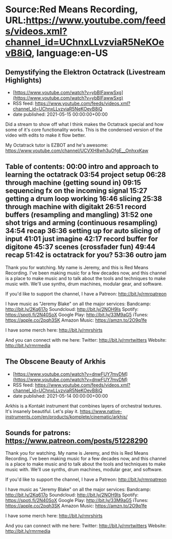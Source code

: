 # Source:Red Means Recording, URL:https://www.youtube.com/feeds/videos.xml?channel_id=UChnxLLvzviaR5NeKOevB8iQ, language:en-US

## Demystifying the Elektron Octatrack (Livestream Highlights)
 - [https://www.youtube.com/watch?v=ybBIFawwSxg](https://www.youtube.com/watch?v=ybBIFawwSxg)
 - RSS feed: https://www.youtube.com/feeds/videos.xml?channel_id=UChnxLLvzviaR5NeKOevB8iQ
 - date published: 2021-05-15 00:00:00+00:00

Did a stream to show off what I think makes the Octatrack special and how some of it's core functionality works. This is the condensed version of the video with edits to make it flow better. 

My Octatrack tutor is EZBOT and he's awesome: https://www.youtube.com/channel/UCVXH8wh3uOfgE__OnhxxKaw

Table of contents: 
00:00 intro and approach to learning the octatrack
03:54 project setup
06:28 through machine (getting sound in)
09:15 sequencing fx on the incoming signal
15:27 getting a drum loop working
16:46 slicing
25:38 through machine with digitakt
26:51 record buffers (resampling and mangling)
31:52 one shot trigs and arming (continuous resampling)
34:54 recap
36:36 setting up for auto slicing of input
41:01 just imagine
42:17 record buffer for digitone
45:37 scenes (crossfader fun)
49:44 recap
51:42 is octatrack for you?
53:36 outro jam
------------------------------------
Thank you for watching. My name is Jeremy, and this is Red Means Recording. I've been making music for a few decades now, and this channel is a place to make music and to talk about the tools and techniques to make music with. We'll use synths, drum machines, modular gear, and software. 

If you'd like to support the channel, I have a Patreon:  http://bit.ly/rmrpatreon

I have music as "Jeremy Blake" on all the major services: 
Bandcamp: http://bit.ly/2Kq617o
Soundcloud: http://bit.ly/2NOH9Is
Spotify: https://spoti.fi/2N40SoX
Google Play: http://bit.ly/33M9aG5
iTunes: https://apple.co/2pqh3SK
Amazon Music: https://amzn.to/2O9q1fe

I have some merch here: http://bit.ly/rmrshirts

And you can connect with me here: 
Twitter: http://bit.ly/rmrtwitters
Website: http://bit.ly/rmrmedia

## The Obscene Beauty of Arkhis
 - [https://www.youtube.com/watch?v=dnwFUY7mvDM](https://www.youtube.com/watch?v=dnwFUY7mvDM)
 - RSS feed: https://www.youtube.com/feeds/videos.xml?channel_id=UChnxLLvzviaR5NeKOevB8iQ
 - date published: 2021-05-14 00:00:00+00:00

Arkhis is a Kontakt instrument that combines layers of orchestral textures. It's insanely beautiful. Let's play it.
https://www.native-instruments.com/en/products/komplete/cinematic/arkhis/

Sounds for patrons: https://www.patreon.com/posts/51228290
------------------------------------
Thank you for watching. My name is Jeremy, and this is Red Means Recording. I've been making music for a few decades now, and this channel is a place to make music and to talk about the tools and techniques to make music with. We'll use synths, drum machines, modular gear, and software. 

If you'd like to support the channel, I have a Patreon:  http://bit.ly/rmrpatreon

I have music as "Jeremy Blake" on all the major services: 
Bandcamp: http://bit.ly/2Kq617o
Soundcloud: http://bit.ly/2NOH9Is
Spotify: https://spoti.fi/2N40SoX
Google Play: http://bit.ly/33M9aG5
iTunes: https://apple.co/2pqh3SK
Amazon Music: https://amzn.to/2O9q1fe

I have some merch here: http://bit.ly/rmrshirts

And you can connect with me here: 
Twitter: http://bit.ly/rmrtwitters
Website: http://bit.ly/rmrmedia

